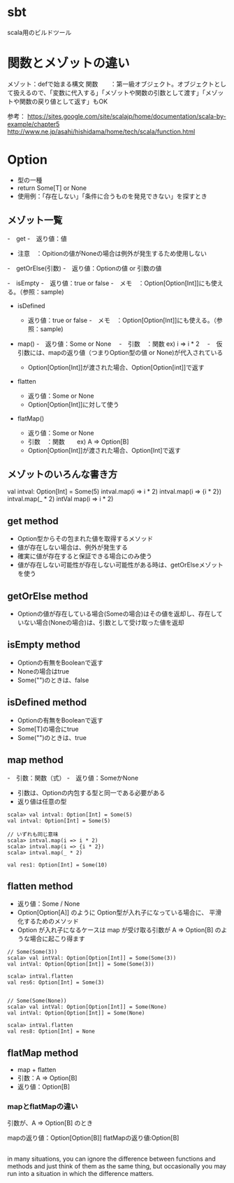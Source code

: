 # sbt 
scala用のビルドツール



# 関数とメゾットの違い

メゾット：defで始まる構文
関数　　：第一級オブジェクト。オブジェクトとして扱えるので、「変数に代入する」「メゾットや関数の引数として渡す」「メゾットや関数の戻り値として返す」もOK

参考：
https://sites.google.com/site/scalajp/home/documentation/scala-by-example/chapter5
http://www.ne.jp/asahi/hishidama/home/tech/scala/function.html


# Option

- 型の一種
- return Some[T] or None
- 使用例：「存在しない」「条件に合うものを発見できない」を探すとき



## メゾット一覧

-　get
  -　返り値：値
  -  注意　：Opitionの値がNoneの場合は例外が発生するため使用しない

-　getOrElse(引数)
  -　返り値：Optionの値 or 引数の値

-　isEmpty 
  -　返り値：true or false
  -　メモ　：Option[Option[Int]]にも使える。（参照：sample)

- isDefined
  -  返り値：true or false
  -　メモ　：Option[Option[Int]]にも使える。（参照：sample)

- map()
  -　返り値：Some or None
　-　引数　：関数      ex) i => i * 2
　-　仮引数には、mapの返り値（つまりOption型の値 or None)が代入されている
  -  Option[Option[Int]]が渡された場合、Option[Option[int]]で返す

- flatten
  -  返り値：Some or None
  -  Option[Option[Int]]に対して使う

- flatMap()
  -  返り値：Some or None
  -  引数　：関数　　ex) A => Option[B]
  -  Option[Option[Int]]が渡された場合、Option[Int]で返す


## メゾットのいろんな書き方

val intval: Option[Int] = Some(5)
intval.map(i => i * 2)
intval.map(i => {i * 2})
intval.map(_ * 2)
intVal map(i => i * 2)





## get method

- Option型からその包まれた値を取得するメソッド
- 値が存在しない場合は、例外が発生する
- 確実に値が存在すると保証できる場合にのみ使う
- 値が存在しない可能性が存在しない可能性がある時は、getOrElseメゾットを使う



## getOrElse method

- Optionの値が存在している場合(Someの場合)はその値を返却し、存在していない場合(Noneの場合)は、引数として受け取った値を返却



## isEmpty method

- Optionの有無をBooleanで返す
- Noneの場合はtrue
- Some("")のときは、false



## isDefined method

- Optionの有無をBooleanで返す 
- Some[T]の場合にtrue
- Some("")のときは、true



## map method

-　引数：関数（式）
-　返り値：SomeかNone
-  引数は、Optionの内包する型と同一である必要がある
-  返り値は任意の型


```
scala> val intval: Option[Int] = Some(5)
val intval: Option[Int] = Some(5)

// いずれも同じ意味
scala> intval.map(i => i * 2)
scala> intval.map(i => {i * 2})
scala> intval.map(_ * 2)

val res1: Option[Int] = Some(10)
```


## flatten method

- 返り値：Some / None
- Option[Option[A]] のように Option型が入れ子になっている場合に、 平滑化するためのメソッド
- Option が入れ子になるケースは map が受け取る引数が A => Option[B] のような場合に起こり得ます

```
// Some(Some(3))
scala> val intVal: Option[Option[Int]] = Some(Some(3))
val intVal: Option[Option[Int]] = Some(Some(3))

scala> intVal.flatten
val res6: Option[Int] = Some(3)


// Some(Some(None))
scala> val intVal: Option[Option[Int]] = Some(None)
val intVal: Option[Option[Int]] = Some(None)

scala> intVal.flatten
val res8: Option[Int] = None
```


## flatMap method

-  map + flatten 
-  引数：A => Option[B]
-  返り値：Option[B] 



### mapとflatMapの違い

引数が、A => Option[B] のとき

mapの返り値：Option[Option[B]] 
flatMapの返り値:Option[B] 


##
in many situations, you can ignore the difference between functions and methods and just think of them as the same thing, but occasionally you may run into a situation in which the difference matters. 



